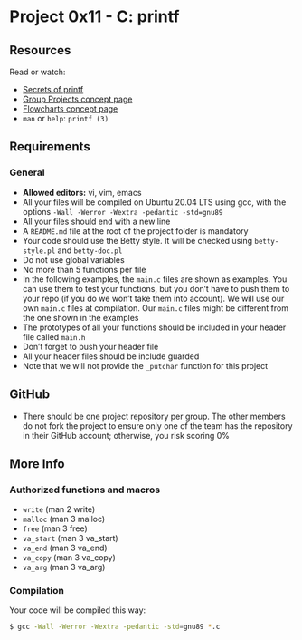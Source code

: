 # Project 0x11 - C: printf

## Resources
Read or watch:
- [Secrets of printf](https://www.cypress.com/file/54761/download)
- [Group Projects concept page](https://intranet.hbtn.io/concepts/111)
- [Flowcharts concept page](https://intranet.hbtn.io/concepts/130)
- `man` or `help`: `printf (3)`

## Requirements
### General
- **Allowed editors:** vi, vim, emacs
- All your files will be compiled on Ubuntu 20.04 LTS using gcc, with the options `-Wall -Werror -Wextra -pedantic -std=gnu89`
- All your files should end with a new line
- A `README.md` file at the root of the project folder is mandatory
- Your code should use the Betty style. It will be checked using `betty-style.pl` and `betty-doc.pl`
- Do not use global variables
- No more than 5 functions per file
- In the following examples, the `main.c` files are shown as examples. You can use them to test your functions, but you don’t have to push them to your repo (if you do we won’t take them into account). We will use our own `main.c` files at compilation. Our `main.c` files might be different from the one shown in the examples
- The prototypes of all your functions should be included in your header file called `main.h`
- Don’t forget to push your header file
- All your header files should be include guarded
- Note that we will not provide the `_putchar` function for this project

## GitHub
- There should be one project repository per group. The other members do not fork the project to ensure only one of the team has the repository in their GitHub account; otherwise, you risk scoring 0%

## More Info
### Authorized functions and macros
- `write` (man 2 write)
- `malloc` (man 3 malloc)
- `free` (man 3 free)
- `va_start` (man 3 va_start)
- `va_end` (man 3 va_end)
- `va_copy` (man 3 va_copy)
- `va_arg` (man 3 va_arg)

### Compilation
Your code will be compiled this way:
```bash
$ gcc -Wall -Werror -Wextra -pedantic -std=gnu89 *.c
